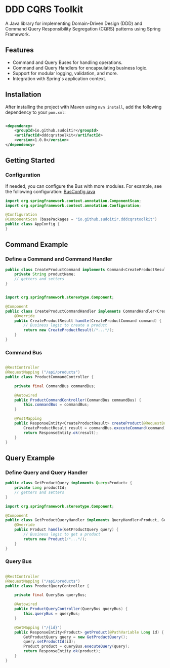 # DDD CQRS Toolkit

A Java library for implementing Domain-Driven Design (DDD) and Command Query Responsibility Segregation (CQRS) patterns
using Spring Framework.

## Features

- Command and Query Buses for handling operations.
- Command and Query Handlers for encapsulating business logic.
- Support for modular logging, validation, and more.
- Integration with Spring's application context.

## Installation

After installing the project with Maven using `mvn install`, add the following dependency to your `pom.xml`:
```xml

<dependency>
    <groupId>io.github.sudoitir</groupId>
    <artifactId>dddcqrstoolkit</artifactId>
    <version>1.0.0</version>
</dependency>
```

## Getting Started

### Configuration

If needed, you can configure the Bus with more modules. For example, see the following configuration:
[BusConfig.java](https://github.com/sudoitir/ddd-cqrs-toolkit/blob/93a26b140493fce42d514e7f23001fa348ac4554/src/main/java/io/github/sudoitir/dddcqrstoolkit/cqs/config/BusConfig.java)

```java
import org.springframework.context.annotation.ComponentScan;
import org.springframework.context.annotation.Configuration;

@Configuration
@ComponentScan (basePackages = "io.github.sudoitir.dddcqrstoolkit")
public class AppConfig {
}

```

## Command Example

### Define a Command and Command Handler

```java
public class CreateProductCommand implements Command<CreateProductResult> {
    private String productName;
    // getters and setters
}


import org.springframework.stereotype.Component;

@Component
public class CreateProductCommandHandler implements CommandHandler<CreateProductResult, CreateProductCommand> {
    @Override
    public CreateProductResult handle(CreateProductCommand command) {
        // Business logic to create a product
        return new CreateProductResult(/*...*/);
    }
}
```

### Command Bus

```java

@RestController
@RequestMapping ("/api/products")
public class ProductCommandController {

    private final CommandBus commandBus;

    @Autowired
    public ProductCommandController(CommandBus commandBus) {
        this.commandBus = commandBus;
    }

    @PostMapping
    public ResponseEntity<CreateProductResult> createProduct(@RequestBody CreateProductCommand command) {
        CreateProductResult result = commandBus.executeCommand(command);
        return ResponseEntity.ok(result);
    }
}
```

## Query Example

### Define Query and Query Handler

```java
public class GetProductQuery implements Query<Product> {
    private Long productId;
    // getters and setters
}

import org.springframework.stereotype.Component;

@Component
public class GetProductQueryHandler implements QueryHandler<Product, GetProductQuery> {
    @Override
    public Product handle(GetProductQuery query) {
        // Business logic to get a product
        return new Product(/*...*/);
    }
}

```

### Query Bus

```java

@RestController
@RequestMapping ("/api/products")
public class ProductQueryController {

    private final QueryBus queryBus;

    @Autowired
    public ProductQueryController(QueryBus queryBus) {
        this.queryBus = queryBus;
    }

    @GetMapping ("/{id}")
    public ResponseEntity<Product> getProduct(@PathVariable Long id) {
        GetProductQuery query = new GetProductQuery();
        query.setProductId(id);
        Product product = queryBus.executeQuery(query);
        return ResponseEntity.ok(product);
    }
}
```
